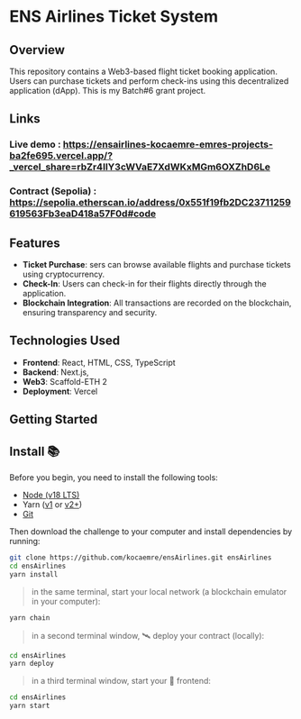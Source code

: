 # ENS Airlines Ticket System


## Overview

This repository contains a Web3-based flight ticket booking application. Users can purchase tickets and perform check-ins using this decentralized application (dApp).
This is my Batch#6 grant project.

## Links

### Live demo : https://ensairlines-kocaemre-emres-projects-ba2fe695.vercel.app/?_vercel_share=rbZr4IIY3cWVaE7XdWKxMGm6OXZhD6Le
### Contract (Sepolia) : https://sepolia.etherscan.io/address/0x551f19fb2DC23711259619563Fb3eaD418a57F0d#code

## Features

- **Ticket Purchase**: sers can browse available flights and purchase tickets using cryptocurrency.
- **Check-In**: Users can check-in for their flights directly through the application.
- **Blockchain Integration**: All transactions are recorded on the blockchain, ensuring transparency and security.

## Technologies Used

- **Frontend**: React, HTML, CSS, TypeScript
- **Backend**: Next.js,
- **Web3**: Scaffold-ETH 2
- **Deployment**: Vercel

## Getting Started

## Install 📚

Before you begin, you need to install the following tools:

- [Node (v18 LTS)](https://nodejs.org/en/download/)
- Yarn ([v1](https://classic.yarnpkg.com/en/docs/install/) or [v2+](https://yarnpkg.com/getting-started/install))
- [Git](https://git-scm.com/downloads)

Then download the challenge to your computer and install dependencies by running:

```sh
git clone https://github.com/kocaemre/ensAirlines.git ensAirlines
cd ensAirlines
yarn install
```

> in the same terminal, start your local network (a blockchain emulator in your computer):

```sh
yarn chain
```

> in a second terminal window, 🛰 deploy your contract (locally):

```sh
cd ensAirlines
yarn deploy
```

> in a third terminal window, start your 📱 frontend:

```sh
cd ensAirlines
yarn start
```

